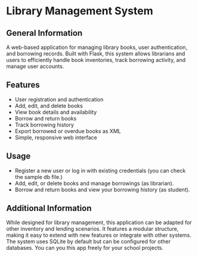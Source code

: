# Library Management System

## General Information
A web-based application for managing library books, user authentication, and borrowing records. Built with Flask, this system allows librarians and users to efficiently handle book inventories, track borrowing activity, and manage user accounts.

## Features
- User registration and authentication
- Add, edit, and delete books
- View book details and availability
- Borrow and return books
- Track borrowing history
- Export borrowed or overdue books as XML
- Simple, responsive web interface

## Usage
- Register a new user or log in with existing credentials (you can check the sample db file.)
- Add, edit, or delete books and manage borrowings (as librarian).
- Borrow and return books and view your borrowing history  (as student).
  
## Additional Information
While designed for library management, this application can be adapted for other inventory and lending scenarios. It features a modular structure, making it easy to extend with new features or integrate with other systems. The system uses SQLite by default but can be configured for other databases. You can you this app freely for your school projects.
